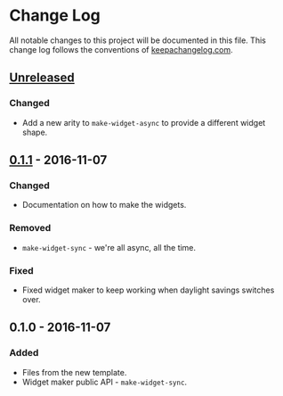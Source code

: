 # Change Log
All notable changes to this project will be documented in this file. This change log follows the conventions of [keepachangelog.com](http://keepachangelog.com/).

## [Unreleased]
### Changed
- Add a new arity to `make-widget-async` to provide a different widget shape.

## [0.1.1] - 2016-11-07
### Changed
- Documentation on how to make the widgets.

### Removed
- `make-widget-sync` - we're all async, all the time.

### Fixed
- Fixed widget maker to keep working when daylight savings switches over.

## 0.1.0 - 2016-11-07
### Added
- Files from the new template.
- Widget maker public API - `make-widget-sync`.

[Unreleased]: https://github.com/your-name/arbitraje/compare/0.1.1...HEAD
[0.1.1]: https://github.com/your-name/arbitraje/compare/0.1.0...0.1.1
